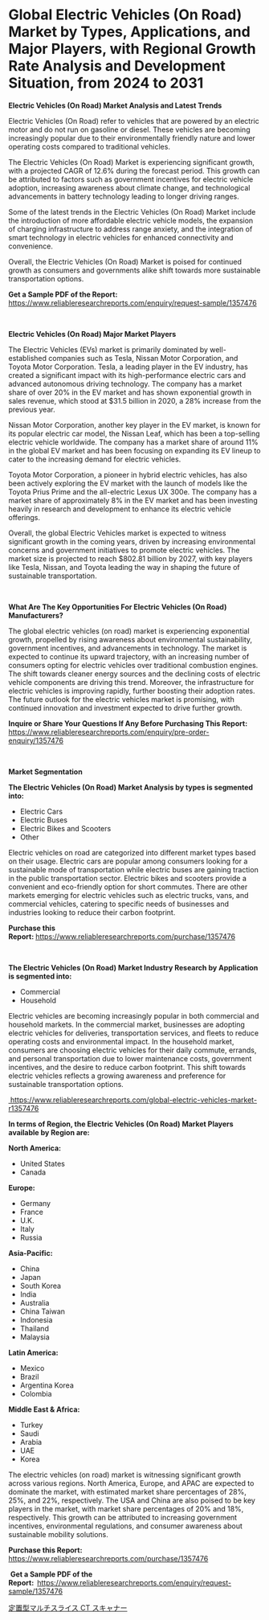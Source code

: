 <p><h1>Global Electric Vehicles (On Road) Market by Types, Applications, and Major Players, with Regional Growth Rate Analysis and Development Situation, from 2024 to 2031</h1></p><p><strong>Electric Vehicles (On Road) Market Analysis and Latest Trends</strong></p>
<p><p>Electric Vehicles (On Road) refer to vehicles that are powered by an electric motor and do not run on gasoline or diesel. These vehicles are becoming increasingly popular due to their environmentally friendly nature and lower operating costs compared to traditional vehicles.</p><p>The Electric Vehicles (On Road) Market is experiencing significant growth, with a projected CAGR of 12.6% during the forecast period. This growth can be attributed to factors such as government incentives for electric vehicle adoption, increasing awareness about climate change, and technological advancements in battery technology leading to longer driving ranges.</p><p>Some of the latest trends in the Electric Vehicles (On Road) Market include the introduction of more affordable electric vehicle models, the expansion of charging infrastructure to address range anxiety, and the integration of smart technology in electric vehicles for enhanced connectivity and convenience.</p><p>Overall, the Electric Vehicles (On Road) Market is poised for continued growth as consumers and governments alike shift towards more sustainable transportation options.</p></p>
<p><strong>Get a Sample PDF of the Report:&nbsp;</strong> <a href="https://www.reliableresearchreports.com/enquiry/request-sample/1357476">https://www.reliableresearchreports.com/enquiry/request-sample/1357476</a></p>
<p>&nbsp;</p>
<p><strong>Electric Vehicles (On Road) Major Market Players</strong></p>
<p><p>The Electric Vehicles (EVs) market is primarily dominated by well-established companies such as Tesla, Nissan Motor Corporation, and Toyota Motor Corporation. Tesla, a leading player in the EV industry, has created a significant impact with its high-performance electric cars and advanced autonomous driving technology. The company has a market share of over 20% in the EV market and has shown exponential growth in sales revenue, which stood at $31.5 billion in 2020, a 28% increase from the previous year.</p><p>Nissan Motor Corporation, another key player in the EV market, is known for its popular electric car model, the Nissan Leaf, which has been a top-selling electric vehicle worldwide. The company has a market share of around 11% in the global EV market and has been focusing on expanding its EV lineup to cater to the increasing demand for electric vehicles.</p><p>Toyota Motor Corporation, a pioneer in hybrid electric vehicles, has also been actively exploring the EV market with the launch of models like the Toyota Prius Prime and the all-electric Lexus UX 300e. The company has a market share of approximately 8% in the EV market and has been investing heavily in research and development to enhance its electric vehicle offerings.</p><p>Overall, the global Electric Vehicles market is expected to witness significant growth in the coming years, driven by increasing environmental concerns and government initiatives to promote electric vehicles. The market size is projected to reach $802.81 billion by 2027, with key players like Tesla, Nissan, and Toyota leading the way in shaping the future of sustainable transportation.</p></p>
<p>&nbsp;</p>
<p><strong>What Are The Key Opportunities For Electric Vehicles (On Road) Manufacturers?</strong></p>
<p><p>The global electric vehicles (on road) market is experiencing exponential growth, propelled by rising awareness about environmental sustainability, government incentives, and advancements in technology. The market is expected to continue its upward trajectory, with an increasing number of consumers opting for electric vehicles over traditional combustion engines. The shift towards cleaner energy sources and the declining costs of electric vehicle components are driving this trend. Moreover, the infrastructure for electric vehicles is improving rapidly, further boosting their adoption rates. The future outlook for the electric vehicles market is promising, with continued innovation and investment expected to drive further growth.</p></p>
<p><strong>Inquire or Share Your Questions If Any Before Purchasing This Report:</strong> <a href="https://www.reliableresearchreports.com/enquiry/pre-order-enquiry/1357476">https://www.reliableresearchreports.com/enquiry/pre-order-enquiry/1357476</a></p>
<p>&nbsp;</p>
<p><strong>Market Segmentation</strong></p>
<p><strong>The Electric Vehicles (On Road) Market Analysis by types is segmented into:</strong></p>
<p><ul><li>Electric Cars</li><li>Electric Buses</li><li>Electric Bikes and Scooters</li><li>Other</li></ul></p>
<p><p>Electric vehicles on road are categorized into different market types based on their usage. Electric cars are popular among consumers looking for a sustainable mode of transportation while electric buses are gaining traction in the public transportation sector. Electric bikes and scooters provide a convenient and eco-friendly option for short commutes. There are other markets emerging for electric vehicles such as electric trucks, vans, and commercial vehicles, catering to specific needs of businesses and industries looking to reduce their carbon footprint.</p></p>
<p><strong>Purchase this Report:&nbsp;</strong><a href="https://www.reliableresearchreports.com/purchase/1357476">https://www.reliableresearchreports.com/purchase/1357476</a></p>
<p>&nbsp;</p>
<p><strong>The Electric Vehicles (On Road) Market Industry Research by Application is segmented into:</strong></p>
<p><ul><li>Commercial</li><li>Household</li></ul></p>
<p><p>Electric vehicles are becoming increasingly popular in both commercial and household markets. In the commercial market, businesses are adopting electric vehicles for deliveries, transportation services, and fleets to reduce operating costs and environmental impact. In the household market, consumers are choosing electric vehicles for their daily commute, errands, and personal transportation due to lower maintenance costs, government incentives, and the desire to reduce carbon footprint. This shift towards electric vehicles reflects a growing awareness and preference for sustainable transportation options.</p></p>
<p><a href="https://www.reliableresearchreports.com/global-electric-vehicles-market-r1357476">&nbsp;https://www.reliableresearchreports.com/global-electric-vehicles-market-r1357476</a></p>
<p><strong>In terms of Region, the Electric Vehicles (On Road) Market Players available by Region are:</strong></p>
<p>
    <p> <strong> North America: </strong>
        <ul>
            <li>United States</li>
            <li>Canada</li>
        </ul>
        </p> 
    <p> <strong> Europe: </strong>
        <ul>
            <li>Germany</li>
            <li>France</li>
            <li>U.K.</li>
            <li>Italy</li>
            <li>Russia</li>
        </ul>
        </p> 
    <p> <strong> Asia-Pacific: </strong>
        <ul>
            <li>China</li>
            <li>Japan</li>
            <li>South Korea</li>
            <li>India</li>
            <li>Australia</li>
            <li>China Taiwan</li>
            <li>Indonesia</li>
            <li>Thailand</li>
            <li>Malaysia</li>
        </ul>
        </p> 
    <p> <strong> Latin America: </strong>
        <ul>
            <li>Mexico</li>
            <li>Brazil</li>
            <li>Argentina Korea</li>
            <li>Colombia</li>
        </ul>
        </p> 
    <p> <strong> Middle East & Africa: </strong>
        <ul>
            <li>Turkey</li>
            <li>Saudi</li>
            <li>Arabia</li>
            <li>UAE</li>
            <li>Korea</li>
        </ul>
    </p>
    </p>
<p><p>The electric vehicles (on road) market is witnessing significant growth across various regions. North America, Europe, and APAC are expected to dominate the market, with estimated market share percentages of 28%, 25%, and 22%, respectively. The USA and China are also poised to be key players in the market, with market share percentages of 20% and 18%, respectively. This growth can be attributed to increasing government incentives, environmental regulations, and consumer awareness about sustainable mobility solutions.</p></p>
<p><strong>Purchase this Report: </strong><a href="https://www.reliableresearchreports.com/purchase/1357476">https://www.reliableresearchreports.com/purchase/1357476</a></p>
<p>&nbsp;<strong>Get a Sample PDF of the Report:&nbsp;&nbsp;</strong><a href="https://www.reliableresearchreports.com/enquiry/request-sample/1357476">https://www.reliableresearchreports.com/enquiry/request-sample/1357476</a></p>
<p><strong></strong></p>
<p><p><a href="https://github.com/MacyOrn/Market-Research-Report-List-1/blob/main/234523089091.md">定置型マルチスライス CT スキャナー</a></p></p>